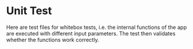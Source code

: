 # Unit Test

Here are test files for whitebox tests, i.e. the internal functions of the app are executed with different input parameters. The test then validates whether the functions work correctly.

